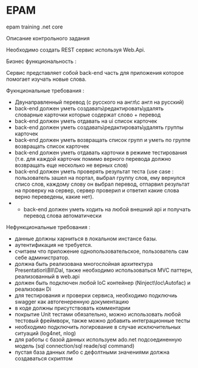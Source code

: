 # EPAM
epam training .net core

Описание контрольного задания

Необходимо создать REST сервис используя Web.Api.

Бизнес функциональность :

Сервис представляет собой back-end часть для приложения которое помогает изучать новые слова.

Фукнциональные требования :
- Двунаправленный перевод (с русского на англ\с англ на русский)
- back-end должен уметь создавать\редактировать\удалять словарные карточки которые содержат слово + перевод
- back-end должен уметь отдавать на ui список карточек 
- back-end должен уметь создавать\редактировать\удалять группы карточек
- back-end должен уметь возвращать список групп и уметь по группе возвращать список карточек
- back-end должен уметь отдавать карточки в режиме тестирования (т.е. для каждой карточик помимо верного перевода должно возвращать еще несколько не верных слов)
- back-end должен уметь проверять результат теста (use case : пользователь зашел на портал, выбрал группу слов, ему вернулся списо слов, каждому слову он выбрал перевод, 
отпарвил результат на проверку на сервер, сервер проверил и ответил какие слова верно переведены, какие нет).
- * back-end должен уметь ходить на любой внешний api и получать перевод слова автоматически

Нефункциональные требования :
- данные должны харниться в локальном инстансе базы.
- аутентификация не требуется.
- считаем что приложение однопользовательское, пользователь сам себе администратор.
- должна быть реализована многослойная архитектура Presentation\Bll\Dal, также необходимо использоваться MVC паттерн, реализованный в web.api
- должен быть подключен любой IoC контейнер (Ninject\Ioc\Autofac) и реализован Di
- для тестирования и проверки сервиса, необходимо подключиь swagger как автогенеренную документацию
- в коде должны присутствовать комментарии
- покрытие Unit тестами обязательно, можно использовать любой тестовый фреймворк, также можно добавить интеграционные тесты
- необходимо подключить логирование в случае исключительных ситуаций (log4net, nlog)
- для работы с базой данных используем ado.net подсоединенную модель (sql connection/sql reade/sql command)
- пустая база данных либо с дефолтными значениями должна создаваться скриптом
